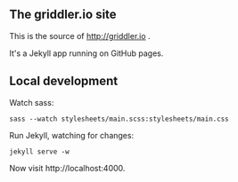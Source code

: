 ## The griddler.io site

This is the source of http://griddler.io .

It's a Jekyll app running on GitHub pages.

## Local development

Watch sass:

    sass --watch stylesheets/main.scss:stylesheets/main.css

Run Jekyll, watching for changes:

    jekyll serve -w

Now visit http://localhost:4000.
